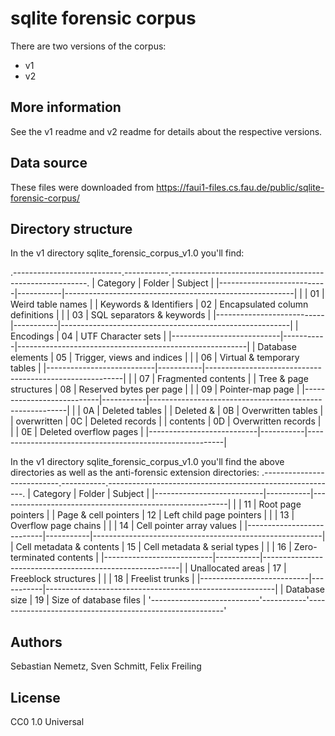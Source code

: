 # sqlite forensic corpus

There are two versions of the corpus:

- v1
- v2

## More information
See the v1 readme and v2 readme for details about the respective versions.

## Data source
These files were downloaded from https://faui1-files.cs.fau.de/public/sqlite-forensic-corpus/

## Directory structure
In the v1 directory sqlite_forensic_corpus_v1.0 you'll find:

.---------------------------.-----------.---------------------------------------------------------.
| Category                  |    Folder |   Subject                                               |
|---------------------------|-----------|---------------------------------------------------------|
|                           |        01 |   Weird table names                                     |
| Keywords & Identifiers    |        02 |   Encapsulated column definitions                       |
|                           |        03 |   SQL separators & keywords                             |
|---------------------------|-----------|---------------------------------------------------------|
| Encodings                 |        04 |   UTF Character sets                                    |
|---------------------------|-----------|---------------------------------------------------------|
| Database elements         |        05 |   Trigger, views and indices                            |
|                           |        06 |   Virtual & temporary tables                            |
|---------------------------|-----------|---------------------------------------------------------|
|                           |        07 |   Fragmented contents                                   |
| Tree & page structures    |        08 |   Reserved bytes per page                               |
|                           |        09 |   Pointer-map page                                      |
|---------------------------|-----------|---------------------------------------------------------|
|                           |        0A |   Deleted tables                                        |
| Deleted &                 |        0B |   Overwritten tables                                    |
| overwritten               |        0C |   Deleted records                                       |
| contents                  |        0D |   Overwritten records                                   |
|                           |        0E |   Deleted overflow pages                                |
|---------------------------|-----------|---------------------------------------------------------|

In the v1 directory sqlite_forensic_corpus_v1.0 you'll find the above directories as well as the anti-forensic extension directories:
.---------------------------.-----------.---------------------------------------------------------.
| Category                  |    Folder |   Subject                                               |
|---------------------------|-----------|---------------------------------------------------------|
|                           |        11 |   Root page pointers                                    |
| Page & cell pointers      |        12 |   Left child page pointers                              |
|                           |        13 |   Overflow page chains                                  |
|                           |        14 |   Cell pointer array values                             |
|---------------------------|-----------|---------------------------------------------------------|
| Cell metadata & contents  |        15 |   Cell metadata & serial types                          |
|                           |        16 |   Zero-terminated contents                              |
|---------------------------|-----------|---------------------------------------------------------|
| Unallocated areas         |        17 |   Freeblock structures                                  |
|                           |        18 |   Freelist trunks                                       |
|---------------------------|-----------|---------------------------------------------------------|
| Database size             |        19 |   Size of database files                                |
'---------------------------'-----------'---------------------------------------------------------'

## Authors
Sebastian Nemetz, Sven Schmitt, Felix Freiling

## License
CC0 1.0 Universal
